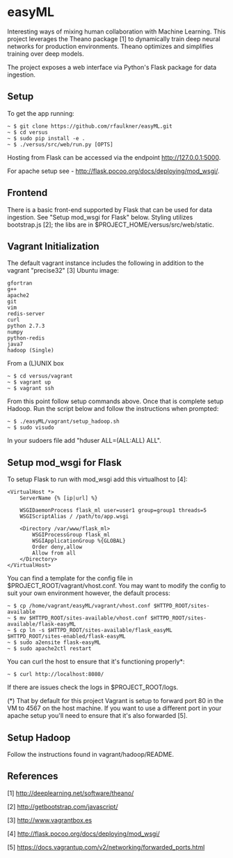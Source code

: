 easyML
======

Interesting ways of mixing human collaboration with Machine Learning.  This project leverages the Theano package [1]
to dynamically train deep neural networks for production environments.  Theano optimizes and simplifies training over
deep models.

The project exposes a web interface via Python's Flask package for data ingestion.


Setup
-----

To get the app running:

    ~ $ git clone https://github.com/rfaulkner/easyML.git
    ~ $ cd versus
    ~ $ sudo pip install -e .
    ~ $ ./versus/src/web/run.py [OPTS]

Hosting from Flask can be accessed via the endpoint http://127.0.0.1:5000.

For apache setup see - http://flask.pocoo.org/docs/deploying/mod_wsgi/.


Frontend
--------

There is a basic front-end supported by Flask that can be used for data ingestion.  See "Setup mod_wsgi for Flask" below.
Styling utilizes bootstrap.js [2]; the libs are in $PROJECT_HOME/versus/src/web/static.


Vagrant Initialization
----------------------

The default vagrant instance includes the following in addition to the vagrant "precise32" [3] Ubuntu image:

    gfortran
    g++
    apache2
    git
    vim
    redis-server
    curl
    python 2.7.3
    numpy
    python-redis
    java7
    hadoop (Single)

From a (L)UNIX box

    ~ $ cd versus/vagrant
    ~ $ vagrant up
    ~ $ vagrant ssh

From this point follow setup commands above.  Once that is complete setup Hadoop.  Run the script below and follow the
instructions when prompted:

    ~ $ ./easyML/vagrant/setup_hadoop.sh
    ~ $ sudo visudo

In your sudoers file add "hduser ALL=(ALL:ALL) ALL".


Setup mod_wsgi for Flask
------------------------

To setup Flask to run with mod_wsgi add this virtualhost to [4]:

    <VirtualHost *>
        ServerName {% [ip|url] %}

        WSGIDaemonProcess flask_ml user=user1 group=group1 threads=5
        WSGIScriptAlias / /path/to/app.wsgi

        <Directory /var/www/flask_ml>
            WSGIProcessGroup flask_ml
            WSGIApplicationGroup %{GLOBAL}
            Order deny,allow
            Allow from all
        </Directory>
    </VirtualHost>

You can find a template for the config file in $PROJECT_ROOT/vagrant/vhost.conf.  You may want to modify the config
to suit your own environment however, the default process:

    ~ $ cp /home/vagrant/easyML/vagrant/vhost.conf $HTTPD_ROOT/sites-available
    ~ $ mv $HTTPD_ROOT/sites-available/vhost.conf $HTTPD_ROOT/sites-available/flask-easyML
    ~ $ cp ln -s $HTTPD_ROOT/sites-available/flask_easyML $HTTPD_ROOT/sites-enabled/flask-easyML
    ~ $ sudo a2ensite flask-easyML
    ~ $ sudo apache2ctl restart

You can curl the host to ensure that it's functioning properly\*:

    ~ $ curl http://localhost:8080/

If there are issues check the logs in $PROJECT_ROOT/logs.

(\*) That by default for this project Vagrant is setup to forward port 80 in the VM to 4567 on the host machine.  If you
want to use a different port in your apache setup you'll need to ensure that it's also forwarded [5].


Setup Hadoop
------------

Follow the instructions found in vagrant/hadoop/README.


References
----------

[1] http://deeplearning.net/software/theano/

[2] http://getbootstrap.com/javascript/

[3] http://www.vagrantbox.es

[4] http://flask.pocoo.org/docs/deploying/mod_wsgi/

[5] https://docs.vagrantup.com/v2/networking/forwarded_ports.html

